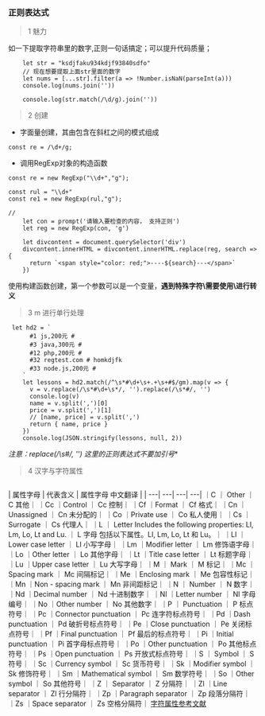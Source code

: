 ### 正则表达式

> 1 魅力

如一下提取字符串里的数字,正则一句话搞定；可以提升代码质量；

```
    let str = "ksdjfaku934kdjf93840sdfo"
    // 现在想要提取上面str里面的数字
    let nums = [...str].filter(a => !Number.isNaN(parseInt(a)))
    console.log(nums.join(''))

    console.log(str.match(/\d/g).join(''))
```

> 2 创建

* 字面量创建，其由包含在斜杠之间的模式组成

```
const re = /\d+/g;
```

* 调用RegExp对象的构造函数

```
const re = new RegExp("\\d+","g");

const rul = "\\d+"
const re1 = new RegExp(rul,"g");

// 
    let con = prompt('请输入要检查的内容， 支持正则')
    let reg = new RegExp(con, 'g')

    let divcontent = document.querySelector('div')
    divcontent.innerHTML = divcontent.innerHTML.replace(reg, search => {
      return `<span style="color: red;">----${search}---</span>`
    })
```
使用构建函数创建，第一个参数可以是一个变量，**遇到特殊字符\需要使用\\进行转义**


> 3 m 进行单行处理

```
 let hd2 = `
      #1 js,200元 #
      #3 java,300元 #
      #12 php,200元 #
      #32 regtest.com # homkdjfk
      #33 node.js,200元 #
    `
    let lessons = hd2.match(/^\s*#\d+\s+.+\s+#$/gm).map(v => {
      v = v.replace(/\s*#\d+\s*/, '').replace(/\s*#/, '')
      console.log(v)
      name = v.split(',')[0]
      price = v.split(',')[1]
      // [name, price] = v.split(',')
      return { name, price }
    })
    console.log(JSON.stringify(lessons, null, 2))
```

**注意：replace(/\s*#/, '') 这里的正则表达式不要加引号**

> 4 汉字与字符属性

```

```
 | 属性字母 | 代表含义 | 属性字母 中文翻译 |
| ---| ---| ---| ---|
｜C  ｜	Other  ｜ C 其他｜
｜Cc	｜Control  ｜ Cc 控制｜
｜Cf	｜Format  ｜ Cf 格式｜
｜Cn	｜Unassigned  ｜ Cn 未分配的｜
｜Co	｜Private use  ｜ Co 私人使用｜
｜Cs	｜Surrogate  ｜ Cs 代理人｜
｜L	 ｜ Letter	Includes the following properties: Ll, Lm, Lo, Lt and Lu. ｜ L 字母 包括以下属性。Ll, Lm, Lo, Lt 和 Lu。｜
｜Ll	｜Lower case letter  ｜ Ll 小写字母｜
｜Lm	｜Modifier letter  ｜ Lm 修饰语字母｜
｜Lo	｜Other letter  ｜ Lo 其他字母｜
｜Lt	｜Title case letter  ｜ Lt 标题字母｜
｜Lu	｜Upper case letter  ｜ Lu 大写字母｜
｜M	 ｜ Mark  ｜ M 标记｜
｜Mc	｜Spacing mark  ｜ Mc 间隔标记｜
｜Me	｜Enclosing mark  ｜ Me 包容性标记｜
｜Mn	｜Non - spacing mark  ｜ Mn 非间距标记｜
｜N	 ｜ Number  ｜ N 数字｜
｜Nd	｜Decimal number  ｜ Nd 十进制数字｜
｜Nl	｜Letter number  ｜ Nl 字母编号｜
｜No	｜Other number  ｜ No 其他数字｜
｜P	 ｜ Punctuation  ｜ P 标点符号｜
｜Pc	｜Connector punctuation  ｜ Pc 连字符标点符号｜
｜Pd	｜Dash punctuation  ｜ Pd 破折号标点符号｜
｜Pe	｜Close punctuation  ｜ Pe 关闭标点符号｜
｜Pf	｜Final punctuation  ｜ Pf 最后的标点符号｜
｜Pi	｜Initial punctuation  ｜ Pi 首字母标点符号｜
｜Po	｜Other punctuation  ｜ Po 其他标点符号｜
｜Ps	｜Open punctuation  ｜ Ps 开放式标点符号｜
｜S	 ｜ Symbol  ｜ S 符号｜
｜Sc	｜Currency symbol  ｜ Sc 货币符号｜
｜Sk	｜Modifier symbol  ｜ Sk 修饰符号｜
｜Sm	｜Mathematical symbol  ｜ Sm 数学符号｜
｜So	｜Other symbol  ｜ So 其他符号｜
｜Z	 ｜ Separator  ｜ Z 分隔符｜
｜Zl	｜Line separator  ｜ Zl 行分隔符｜
｜Zp	｜Paragraph separator  ｜ Zp 段落分隔符｜
｜Zs	｜Space separator  ｜ Zs 空格分隔符｜
[字符属性参考文献](https://tool.oschina.net/uploads/apidocs/php-zh/regexp.reference.unicode.html)



